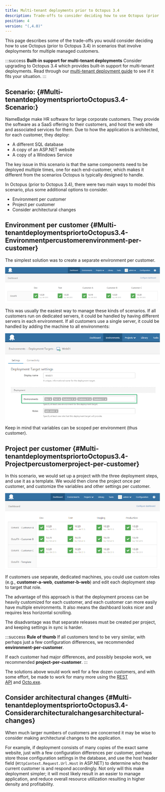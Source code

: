 ```yaml
---
title: Multi-tenant deployments prior to Octopus 3.4
description: Trade-offs to consider deciding how to use Octopus (prior to Octopus 3.4) in scenarios that involve deployments for multiple managed customers.
position: 4
version: "(,4.0)"
---
```


This page describes some of the trade-offs you would consider deciding how to use Octopus (prior to Octopus 3.4) in scenarios that involve deployments for multiple managed customers.

:::success
**Built-in support for multi-tenant deployments**
Consider upgrading to Octopus 3.4 which provides built-in support for multi-tenant deployments. Read through our [multi-tenant deployment guide](/docs/deploying-applications/multi-tenant-deployments/index.md) to see if it fits your situation.
:::

## Scenario: {#Multi-tenantdeploymentspriortoOctopus3.4-Scenario:}

NameBadge make HR software for large corporate customers. They provide the software as a SaaS offering to their customers, and host the web site and associated services for them. Due to how the application is architected, for each customer, they deploy:

- A different SQL database
- A copy of an ASP.NET website
- A copy of a Windows Service

The key issue in this scenario is that the same components need to be deployed multiple times, one for each end-customer, which makes it different from the scenarios Octopus is typically designed to handle.

In Octopus (prior to Octopus 3.4), there were two main ways to model this scenario, plus some additional options to consider.

- Environment per customer
- Project per customer
- Consider architectural changes

## Environment per customer {#Multi-tenantdeploymentspriortoOctopus3.4-Environmentpercustomerenvironment-per-customer}

The simplest solution was to create a separate environment per customer.

![](/docs/images/5669204/5865537.png "width=500")

This was usually the easiest way to manage these kinds of scenarios. If all customers run on dedicated servers, it could be handled by having different servers in each environment. If all customers use a single server, it could be handled by adding the machine to all environments:

![](/docs/images/5669204/5865538.png "width=500")

Keep in mind that variables can be scoped per environment (thus customer).

## Project per customer {#Multi-tenantdeploymentspriortoOctopus3.4-Projectpercustomerproject-per-customer}

In this scenario, we would set up a project with the three deployment steps, and use it as a template. We would then clone the project once per customer, and customize the variables and other settings per customer.

![](/docs/images/5669204/5865539.png "width=500")

If customers use separate, dedicated machines, you could use custom roles (e.g., **customer-a-web**, **customer-b-web**) and edit each deployment step to target that role.

The advantage of this approach is that the deployment process can be heavily customized for each customer, and each customer can more easily have multiple environments. It also means the dashboard looks nicer and requires less horizontal scrolling.

The disadvantage was that separate releases must be created per project, and keeping settings in sync is harder.

:::success
**Rule of thumb**
If all customers tend to be very similar, with perhaps just a few configuration differences, we recommended **environment-per-customer**.

If each customer had major differences, and possibly bespoke work, we recommended **project-per-customer**.
:::

The solutions above would work well for a few dozen customers, and with some effort, be made to work for many more using the [REST API](/docs/api-and-integration/octopus-rest-api.md) and [Octo.exe](/docs/api-and-integration/octo.exe-command-line/index.md).

## Consider architectural changes {#Multi-tenantdeploymentspriortoOctopus3.4-Considerarchitecturalchangesarchitectural-changes}

When much larger numbers of customers are concerned it may be wise to consider making architectural changes to the application.

For example, if deployment consists of many copies of the exact same website, just with a few configuration differences per customer, perhaps store those configuration settings in the database, and use the host header field (`HttpContext.Request.Url.Host` in ASP.NET) to determine who the current customer is and respond accordingly. Not only will this make deployment simpler; it will most likely result in an easier to manage application, and reduce overall resource utilization resulting in higher density and profitability.
